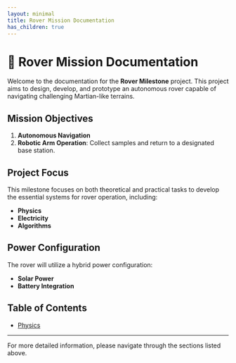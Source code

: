 ```yaml
---
layout: minimal
title: Rover Mission Documentation
has_children: true
---
```

# 🚀 Rover Mission Documentation

Welcome to the documentation for the **Rover Milestone** project. This project aims to design, develop, and prototype an autonomous rover capable of navigating challenging Martian-like terrains.

## Mission Objectives

1. **Autonomous Navigation**
2. **Robotic Arm Operation**: Collect samples and return to a designated base station.

## Project Focus

This milestone focuses on both theoretical and practical tasks to develop the essential systems for rover operation, including:

- **Physics**
- **Electricity**
- **Algorithms**

## Power Configuration

The rover will utilize a hybrid power configuration:
- **Solar Power**
- **Battery Integration**

## Table of Contents

- [Physics](physics/overview.md)
---

For more detailed information, please navigate through the sections listed above.